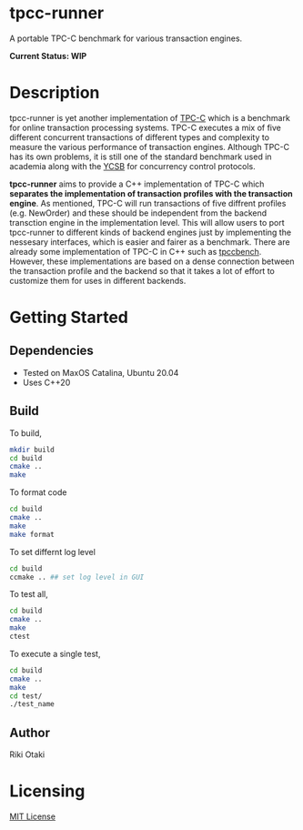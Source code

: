 # tpcc-runner

A portable TPC-C benchmark for various transaction engines. 

__Current Status: WIP__

# Description

tpcc-runner is yet another implementation of [TPC-C](http://www.tpc.org/tpcc/) which is a benchmark for online transaction processing systems.
TPC-C executes a mix of five different concurrent transactions of different types and complexity to measure the various performance of transaction engines.
Although TPC-C has its own problems, it is still one of the standard benchmark used in academia along with the [YCSB](https://github.com/brianfrankcooper/YCSB) for concurrency control protocols.

__tpcc-runner__ aims to provide a C++ implementation of TPC-C which __separates the implementation of transaction profiles with the transaction engine__.
As mentioned, TPC-C will run transactions of five diffrent profiles (e.g. NewOrder) and these should be independent from the backend transction engine in the implementation level.
This will allow users to port tpcc-runner to different kinds of backend engines just by implementing the nessesary interfaces, which is easier and fairer as a benchmark.
There are already some implementation of TPC-C in C++ such as [tpccbench](https://github.com/evanj/tpccbench). 
However, these implementations are based on a dense connection between the transaction profile and the backend so that it takes a lot of effort to customize them for uses in different backends.

# Getting Started

## Dependencies
- Tested on MaxOS Catalina, Ubuntu 20.04
- Uses C++20

## Build
To build, 

```sh
mkdir build
cd build
cmake ..
make
```

To format code
```sh
cd build
cmake ..
make
make format
```

To set differnt log level
```sh
cd build
ccmake .. ## set log level in GUI
```

To test all, 

```sh
cd build
cmake ..
make
ctest
```

To execute a single test, 

```sh
cd build
cmake ..
make
cd test/
./test_name
```

## Author

Riki Otaki

# Licensing

[MIT License](https://github.com/wattlebirdaz/tpcc-runner/blob/master/LICENSE)